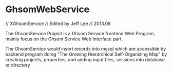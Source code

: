 GhsomWebService
===============

// XGhsomService
// Edited by Jeff Lee 
// 2013.08

The GhsomService Project is a Ghsom Service frontend Web Program, mainly focus on the Ghsom Service Web Interface part.

The GhsomService would insert records into mysql which are accessible by backend program doing "The Growing Hierarchical Self-Organizing Map" by creating projects, properties, and adding input files, sessions into database or directory
